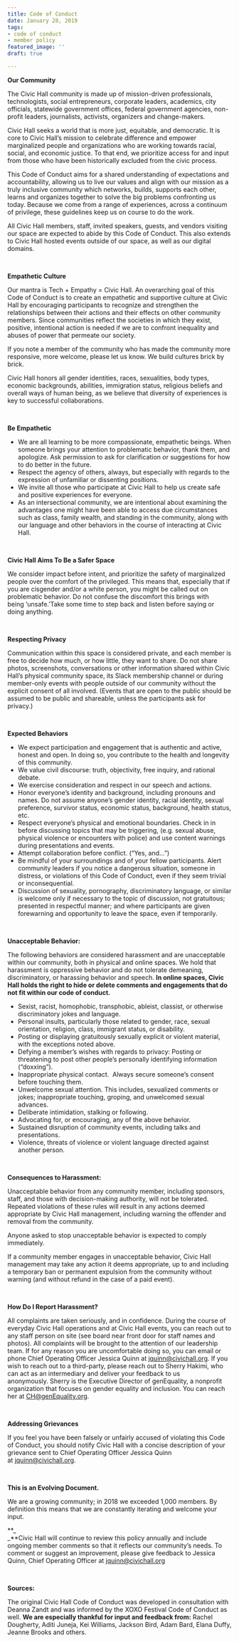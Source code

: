 ```yaml
---
title: Code of Conduct
date: January 28, 2019
tags:
- code of conduct
- member policy
featured_image: ''
draft: true

---
```

**Our Community**

The Civic Hall community is made up of mission-driven professionals, technologists, social entrepreneurs, corporate leaders, academics, city officials, statewide government offices, federal government agencies, non-profit leaders, journalists, activists, organizers and change-makers.

Civic Hall seeks a world that is more just, equitable, and democratic. It is core to Civic Hall’s mission to celebrate difference and empower marginalized people and organizations who are working towards racial, social, and economic justice. To that end, we prioritize access for and input from those who have been historically excluded from the civic process.

This Code of Conduct aims for a shared understanding of expectations and accountability, allowing us to live our values and align with our mission as a truly inclusive community which networks, builds, supports each other, learns and organizes together to solve the big problems confronting us today. Because we come from a range of experiences, across a continuum of privilege, these guidelines keep us on course to do the work.

All Civic Hall members, staff, invited speakers, guests, and vendors visiting our space are expected to abide by this Code of Conduct. This also extends to Civic Hall hosted events outside of our space, as well as our digital domains.

 

**Empathetic Culture**

Our mantra is Tech + Empathy = Civic Hall. An overarching goal of this Code of Conduct is to create an empathetic and supportive culture at Civic Hall by encouraging participants to recognize and strengthen the relationships between their actions and their effects on other community members. Since communities reflect the societies in which they exist, positive, intentional action is needed if we are to confront inequality and abuses of power that permeate our society.

If you note a member of the community who has made the community more responsive, more welcome, please let us know. We build cultures brick by brick.  

Civic Hall honors all gender identities, races, sexualities, body types, economic backgrounds, abilities, immigration status, religious beliefs and overall ways of human being, as we believe that diversity of experiences is key to successful collaborations.

 

**Be Empathetic**

* We are all learning to be more compassionate, empathetic beings. When someone brings your attention to problematic behavior, thank them, and apologize. Ask permission to ask for clarification or suggestions for how to do better in the future.
* Respect the agency of others, always, but especially with regards to the expression of unfamiliar or dissenting positions.
* We invite all those who participate at Civic Hall to help us create safe and positive experiences for everyone.
* As an intersectional community, we are intentional about examining the advantages one might have been able to access due circumstances such as class, family wealth, and standing in the community, along with our language and other behaviors in the course of interacting at Civic Hall.  

 

**Civic Hall Aims To Be a Safer Space**

We consider impact before intent, and prioritize the safety of marginalized people over the comfort of the privileged. This means that, especially that if you are cisgender and/or a white person, you might be called out on problematic behavior. Do not confuse the discomfort this brings with being ‘unsafe.’Take some time to step back and listen before saying or doing anything.

 

**Respecting Privacy**

Communication within this space is considered private, and each member is free to decide how much, or how little, they want to share. Do not share photos, screenshots, conversations or other information shared within Civic Hall’s physical community space, its Slack membership channel or during member-only events with people outside of our community without the explicit consent of all involved. (Events that are open to the public should be assumed to be public and shareable, unless the participants ask for privacy.)

 

**Expected Behaviors**

* We expect participation and engagement that is authentic and active, honest and open. In doing so, you contribute to the health and longevity of this community.
* We value civil discourse: truth, objectivity, free inquiry, and rational debate.
* We exercise consideration and respect in our speech and actions.
* Honor everyone’s identity and background, including pronouns and names. Do not assume anyone’s gender identity, racial identity, sexual preference, survivor status, economic status, background, health status, etc.
* Respect everyone’s physical and emotional boundaries. Check in in before discussing topics that may be triggering, (e.g. sexual abuse, physical violence or encounters with police) and use content warnings during presentations and events.  
* Attempt collaboration before conflict. (“Yes, and…”)
* Be mindful of your surroundings and of your fellow participants. Alert community leaders if you notice a dangerous situation, someone in distress, or violations of this Code of Conduct, even if they seem trivial or inconsequential.
* Discussion of sexuality, pornography, discriminatory language, or similar is welcome only if necessary to the topic of discussion, not gratuitous; presented in respectful manner; and where participants are given forewarning and opportunity to leave the space, even if temporarily.

 

**Unacceptable Behavior:**

The following behaviors are considered harassment and are unacceptable within our community, both in physical and online spaces. We hold that harassment is oppressive behavior and do not tolerate demeaning, discriminatory, or harassing behavior and speech. **In online spaces, Civic Hall holds the right to hide or delete comments and engagements that do not fit within our code of conduct.**

* Sexist, racist, homophobic, transphobic, ableist, classist, or otherwise discriminatory jokes and language.
* Personal insults, particularly those related to gender, race, sexual orientation, religion, class, immigrant status, or disability.
* Posting or displaying gratuitously sexually explicit or violent material, with the exceptions noted above.
* Defying a member’s wishes with regards to privacy: Posting or threatening to post other people’s personally identifying information (“doxxing”).
* Inappropriate physical contact.  Always secure someone’s consent before touching them.
* Unwelcome sexual attention. This includes, sexualized comments or jokes; inappropriate touching, groping, and unwelcomed sexual advances.
* Deliberate intimidation, stalking or following.
* Advocating for, or encouraging, any of the above behavior.
* Sustained disruption of community events, including talks and presentations.
* Violence, threats of violence or violent language directed against another person.

 

**Consequences to Harassment:**

Unacceptable behavior from any community member, including sponsors, staff, and those with decision-making authority, will not be tolerated. Repeated violations of these rules will result in any actions deemed appropriate by Civic Hall management, including warning the offender and removal from the community.

Anyone asked to stop unacceptable behavior is expected to comply immediately.

If a community member engages in unacceptable behavior, Civic Hall management may take any action it deems appropriate, up to and including a temporary ban or permanent expulsion from the community without warning (and without refund in the case of a paid event).

 

**How Do I Report Harassment?**

All complaints are taken seriously, and in confidence. During the course of everyday Civic Hall operations and at Civic Hall events, you can reach out to any staff person on site (see board near front door for staff names and photos). All complaints will be brought to the attention of our leadership team. If for any reason you are uncomfortable doing so, you can email or phone Chief Operating Officer Jessica Quinn at [jquinn@civichall.org](mailto:jquinn@civichall.org). If you wish to reach out to a third-party, please reach out to Sherry Hakimi, who can act as an intermediary and deliver your feedback to us anonymously. Sherry is the Executive Director of genEquality, a nonprofit organization that focuses on gender equality and inclusion. You can reach her at [CH@genEquality.org](mailto:CH@genEquality.org).

 

**Addressing Grievances**

If you feel you have been falsely or unfairly accused of violating this Code of Conduct, you should notify Civic Hall with a concise description of your grievance sent to Chief Operating Officer Jessica Quinn at [jquinn@civichall.org](mailto:jquinn@civichall.org).

 

**This is an Evolving Document.**

We are a growing community; in 2018 we exceeded 1,000 members. By definition this means that we are constantly iterating and welcome your input.  

**_  
_**Civic Hall will continue to review this policy annually and include ongoing member comments so that it reflects our community’s needs. To comment or suggest an improvement, please give feedback to Jessica Quinn, Chief Operating Officer at jquinn@civichall.org

 

**Sources:**

The original Civic Hall Code of Conduct was developed in consultation with Deanna Zandt and was informed by the XOXO Festival Code of Conduct as well. **We are especially thankful for input and feedback from:** Rachel Dougherty, Aditi Juneja, Kei Williams, Jackson Bird, Adam Bard, Elana Duffy, Jeanne Brooks and others.